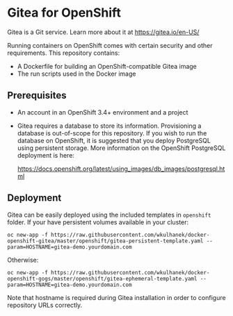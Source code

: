 # Gitea for OpenShift
Gitea is a Git service. Learn more about it at https://gitea.io/en-US/

Running containers on OpenShift comes with certain security and other requirements. This repository contains:

* A Dockerfile for building an OpenShift-compatible Gitea image
* The run scripts used in the Docker image

## Prerequisites
* An account in an OpenShift 3.4+ environment and a project

* Gitea requires a database to store its information. Provisioning a database is out-of-scope for this repository. If you wish to run the database on OpenShift, it is suggested that you deploy PostgreSQL using persistent storage. More information on the OpenShift PostgreSQL deployment is here:

  https://docs.openshift.org/latest/using_images/db_images/postgresql.html

## Deployment
Gitea can be easily deployed using the included templates in `openshift` folder. If your have persistent volumes available in your cluster:

```
oc new-app -f https://raw.githubusercontent.com/wkulhanek/docker-openshift-gitea/master/openshift/gitea-persistent-template.yaml --param=HOSTNAME=gitea-demo.yourdomain.com
```
Otherwise:
```
oc new-app -f https://raw.githubusercontent.com/wkulhanek/docker-openshift-gogs/master/openshift/gitea-ephemeral-template.yaml --param=HOSTNAME=gitea-demo.yourdomain.com
```

Note that hostname is required during Gitea installation in order to configure repository URLs correctly.
